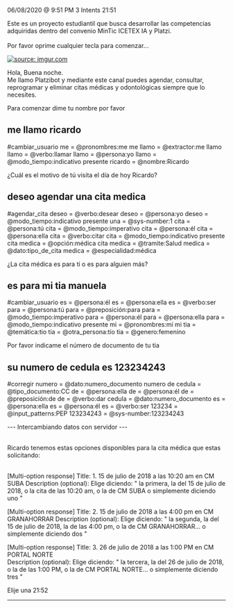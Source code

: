 

06/08/2020 @
9:51
PM
3
Intents
21:51
 
Este es un proyecto estudiantil que busca desarrollar las competencias adquiridas dentro del convenio MinTic ICETEX IA y Platzi. </br> </br> Por favor oprime cualquier tecla para comenzar...
 
<a href="https://imgur.com/fMUI13D"><img src="https://i.imgur.com/fMUI13D.jpg" title="source: imgur.com" /></a>
 
<div class="msgj">Hola, Buena noche.</div>
 
<div class="msgj">Me llamo Platzibot y mediante este canal puedes agendar, consultar, reprogramar y eliminar citas médicas y odontológicas siempre que lo necesites.</div>
 
Para comenzar dime tu nombre por favor
## me llamo ricardo
#cambiar_usuario
me = @pronombres:me
me llamo = @extractor:me llamo
llamo = @verbo:llamar
llamo = @persona:yo
llamo = @modo_tiempo:indicativo presente
ricardo = @nombre:Ricardo
 
 
¿Cuál es el motivo de tú visita el día de hoy Ricardo?
## deseo agendar una cita medica
#agendar_cita
deseo = @verbo:desear
deseo = @persona:yo
deseo = @modo_tiempo:indicativo presente
una = @sys-number:1
cita = @persona:tú
cita = @modo_tiempo:imperativo
cita = @persona:él
cita = @persona:ella
cita = @verbo:citar
cita = @modo_tiempo:indicativo presente
cita medica = @opción:médica
cita medica = @tramite:Salud
medica = @dato:tipo_de_cita
medica = @especialidad:médica
 
¿La cita médica es para ti o es para alguien más?
## es para mi tia manuela
#cambiar_usuario
es = @persona:él
es = @persona:ella
es = @verbo:ser
para = @persona:tú
para = @preposición:para
para = @modo_tiempo:imperativo
para = @persona:él
para = @persona:ella
para = @modo_tiempo:indicativo presente
mi = @pronombres:mí
mi tia = @temática:tio
tia = @otra_persona:tío
tia = @genero:femenino
 
Por favor indicame el número de documento de tu tia
## su numero de cedula es 123234243
#corregir
numero = @dato:numero_documento
numero de cedula = @tipo_documento:CC
de = @persona:ella
de = @persona:él
de = @preposición:de
de = @verbo:dar
cedula = @dato:numero_documento
es = @persona:ella
es = @persona:él
es = @verbo:ser
123234 = @input_patterns:PEP
123234243 = @sys-number:123234243
 
--- Intercambiando datos con servidor --- </br></br>
 
Ricardo tenemos estas opciones disponibles para la cita médica que estas solicitando:</br></br>
 
[Multi-option response]
Title: 1. 15 de julio de 2018 a las 10:20 am en CM SUBA
Description (optional):  Elige diciendo: " la primera, la del 15 de julio de 2018, o la cita de las 10:20 am, o la de CM SUBA o simplemente diciendo uno "

 
[Multi-option response]
Title: 2. 15 de julio de 2018 a las 4:00 pm en CM GRANAHORRAR
Description (optional):  Elige diciendo: " la segunda, la del 15 de julio de 2018, la de las 4:00 pm, o la de CM GRANAHORRAR... o simplemente diciendo dos "

 
[Multi-option response]
Title: 3. 26 de julio de 2018 a las 1:00 PM en CM PORTAL NORTE</br>
Description (optional): Elige diciendo: " la tercera, la del 26 de julio de 2018, o la de las 1:00 PM, o la de CM PORTAL NORTE... o simplemente diciendo tres "

 
Elije una
21:52

---
